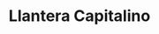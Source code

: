 ---
title: "Llantera Capitalino"
url: /san-pedro-sula/llantera-capitalino/
shop: reparación de automóviles
---